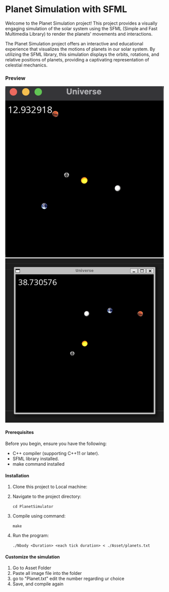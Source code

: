 
# Planet Simulation with SFML

Welcome to the Planet Simulation project! This project provides a visually engaging simulation of the solar system using the SFML (Simple and Fast Multimedia Library) to render the planets' movements and interactions.

The Planet Simulation project offers an interactive and educational experience that visualizes the motions of planets in our solar system. By utilizing the SFML library, this simulation displays the orbits, rotations, and relative positions of planets, providing a captivating representation of celestial mechanics.

### Preview

![Simulation based on wiki data](./Screenshot1.png)
![Simulation based on wiki data](./Screenshot2.png)

#### Prerequisites
Before you begin, ensure you have the following:

- C++ compiler (supporting C++11 or later).
- SFML library installed.
- make command installed

#### Installation

1. Clone this project to Local machine:
2. Navigate to the project directory:

   `cd PlanetSimulator`
     
4. Compile using command:

    `make`

5. Run the program:
   
    `./Nbody <Duration> <each tick duration> < ./Asset/planets.txt`


#### Customize the simulation
1. Go to Asset Folder
2. Paste all image file into the folder
3. go to "Planet.txt" edit the number regarding ur choice
4. Save, and compile again
